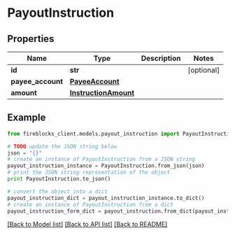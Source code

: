 # PayoutInstruction


## Properties

Name | Type | Description | Notes
------------ | ------------- | ------------- | -------------
**id** | **str** |  | [optional] 
**payee_account** | [**PayeeAccount**](PayeeAccount.md) |  | 
**amount** | [**InstructionAmount**](InstructionAmount.md) |  | 

## Example

```python
from fireblocks_client.models.payout_instruction import PayoutInstruction

# TODO update the JSON string below
json = "{}"
# create an instance of PayoutInstruction from a JSON string
payout_instruction_instance = PayoutInstruction.from_json(json)
# print the JSON string representation of the object
print PayoutInstruction.to_json()

# convert the object into a dict
payout_instruction_dict = payout_instruction_instance.to_dict()
# create an instance of PayoutInstruction from a dict
payout_instruction_form_dict = payout_instruction.from_dict(payout_instruction_dict)
```
[[Back to Model list]](../README.md#documentation-for-models) [[Back to API list]](../README.md#documentation-for-api-endpoints) [[Back to README]](../README.md)


